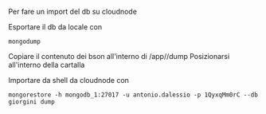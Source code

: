 Per fare un import del db su cloudnode

Esportare il db da locale con

`mongodump`

Copiare il contenuto dei bson all'interno di /app/<idapp>/dump
Posizionarsi all'interno della cartalla

Importare da shell da cloudnode con

`mongorestore -h mongodb_1:27017 -u antonio.dalessio -p 1QyxqMm0rC --db giorgini dump`
